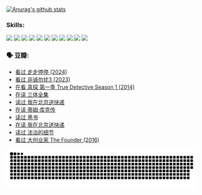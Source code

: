 
[![Anurag's github stats](https://github-readme-stats.vercel.app/api?username=w940853815)](https://github.com/anuraghazra/github-readme-stats)

### Skills:

<code><img height="32" src="https://cdn.jsdelivr.net/npm/simple-icons@v5/icons/python.svg"></code>
<code><img height="32" src="https://cdn.jsdelivr.net/npm/simple-icons@v5/icons/javascript.svg"></code>
<code><img height="32" src="https://cdn.jsdelivr.net/npm/simple-icons@v5/icons/django.svg"></code>
<code><img height="32" src="https://cdn.jsdelivr.net/npm/simple-icons@v5/icons/flask.svg"></code>
<code><img height="32" src="https://cdn.jsdelivr.net/npm/simple-icons@v5/icons/vuetify.svg"></code>
<code><img height="32" src="https://cdn.jsdelivr.net/npm/simple-icons@v5/icons/git.svg"></code>
<code><img height="32" src="https://cdn.jsdelivr.net/npm/simple-icons@v5/icons/docker.svg"></code>
<code><img height="32" src="https://cdn.jsdelivr.net/npm/simple-icons@v5/icons/postgresql.svg"></code>
<code><img height="32" src="https://cdn.jsdelivr.net/npm/simple-icons@v5/icons/elasticsearch.svg"></code>
<code><img height="32" src="https://cdn.jsdelivr.net/npm/simple-icons@v5/icons/macos.svg"></code>
<code><img height="32" src="https://cdn.jsdelivr.net/npm/simple-icons@v5/icons/linux.svg"></code>

### 🗣 豆瓣:

<!-- DOUBAN-ACTIVITIES:START -->
- [看过 走走停停‎ (2024)](https://www.douban.com/people/136069238/status/4684430230/?_i=23997782)
- [看过 非诚勿扰3‎ (2023)](https://www.douban.com/people/136069238/status/4676324100/?_i=23997782)
- [在看 真探 第一季 True Detective Season 1‎ (2014)](https://www.douban.com/people/136069238/status/4673382852/?_i=23997782)
- [在读 三体全集](https://www.douban.com/people/136069238/status/4672842521/?_i=23997782)
- [读过 我在北京送快递](https://www.douban.com/people/136069238/status/4672842036/?_i=23997782)
- [在读 蒂姆·库克传](https://www.douban.com/people/136069238/status/4663517053/?_i=23997782)
- [读过 黑书](https://www.douban.com/people/136069238/status/4663516022/?_i=23997782)
- [在读 我在北京送快递](https://www.douban.com/people/136069238/status/4658098365/?_i=23997782)
- [读过 法治的细节](https://www.douban.com/people/136069238/status/4657347558/?_i=23997782)
- [看过 大创业家 The Founder‎ (2016)](https://www.douban.com/people/136069238/status/4649667693/?_i=23997782)
<!-- DOUBAN-ACTIVITIES:END -->


![Snake animation](https://raw.githubusercontent.com/w940853815/w940853815/output/github-contribution-grid-snake.svg)

<!--
**w940853815/w940853815** is a ✨ _special_ ✨ repository because its `README.md` (this file) appears on your GitHub profile.

Here are some ideas to get you started:

- 🔭 I’m currently working on ...
- 🌱 I’m currently learning ...
- 👯 I’m looking to collaborate on ...
- 🤔 I’m looking for help with ...
- 💬 Ask me about ...
- 📫 How to reach me: ...
- 😄 Pronouns: ...
- ⚡ Fun fact: ...
-->
